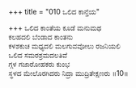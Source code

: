 +++
title = "010 ಒಲಿದ ಕಾನ್ತೆಯ"

+++
ಒಲಿದ ಕಾಂತೆಯ ಕೂಡೆ ಮನುಮಥ  
ಕಲಹದಲಿ ಬೆಂಡಾದ ಕಾಂತನು  
ಕಳಶಕುಚ ಮಧ್ಯದಲಿ ಮಲಗುವವೋಲು ರಜನಿಯಲಿ  
ಒಲಿದ ಸಮರಶ್ರಮದಲತಿವೆ  
ಗ್ಗಳ ಗಜಾರೋಹಕರು ಕುಂಭ  
ಸ್ಥಳದ ಮೇಲೊರಗಿದರು ನಿದ್ರಾ ಮುದ್ರಿತೇಕ್ಷಣರು     ॥10॥